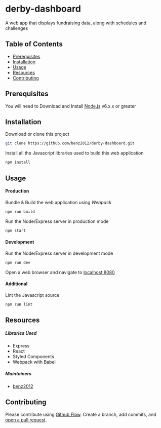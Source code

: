# derby-dashboard

A web app that displays fundraising data, along with schedules and challenges

## Table of Contents

- [Prerequisites](#prerequisites)
- [Installation](#installation)
- [Usage](#usage)
- [Resources](#resources)
- [Contributing](#contributing)

## Prerequisites

You will need to Download and Install [Node.js](https://nodejs.org/en/download/) v6.x.x or greater

## Installation

Download or clone this project
```bash
git clone https://github.com/benz2012/derby-dashboard.git
```

Install all the Javascript libraries used to build this web application
```bash
npm install
```

## Usage

#### Production

Bundle & Build the web application using *Webpack*
```bash
npm run build
```

Run the Node/Express server in production mode
```bash
npm start
```

#### Development

Run the Node/Express server in development mode
```bash
npm run dev
```

Open a web browser and navigate to [localhost:8080](http://localhost:8080)

#### Additional

Lint the Javascript source
```bash
npm run lint
```

## Resources

##### Libraries Used
- Express
- React
- Styled Components
- Webpack with Babel

##### Maintainers
- [benz2012](https://github.com/benz2012)

## Contributing

Please contribute using [Github Flow](https://guides.github.com/introduction/flow/). Create a branch, add commits, and [open a pull request](https://github.com/benz2012/derby-dashboard/compare).
